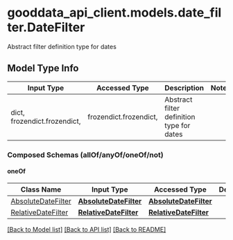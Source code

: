 # gooddata_api_client.models.date_filter.DateFilter

Abstract filter definition type for dates

## Model Type Info
Input Type | Accessed Type | Description | Notes
------------ | ------------- | ------------- | -------------
dict, frozendict.frozendict,  | frozendict.frozendict,  | Abstract filter definition type for dates | 

### Composed Schemas (allOf/anyOf/oneOf/not)
#### oneOf
Class Name | Input Type | Accessed Type | Description | Notes
------------- | ------------- | ------------- | ------------- | -------------
[AbsoluteDateFilter](AbsoluteDateFilter.md) | [**AbsoluteDateFilter**](AbsoluteDateFilter.md) | [**AbsoluteDateFilter**](AbsoluteDateFilter.md) |  | 
[RelativeDateFilter](RelativeDateFilter.md) | [**RelativeDateFilter**](RelativeDateFilter.md) | [**RelativeDateFilter**](RelativeDateFilter.md) |  | 

[[Back to Model list]](../../README.md#documentation-for-models) [[Back to API list]](../../README.md#documentation-for-api-endpoints) [[Back to README]](../../README.md)
